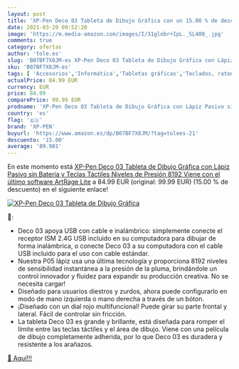 ```yaml
---
layout: post
title: 'XP-Pen Deco 03 Tableta de Dibujo Gráfica con un 15.00 % de descuento'
date: 2021-03-29 09:52:20
image: 'https://m.media-amazon.com/images/I/31globr+IpL._SL400_.jpg'
comments: true
category: ofertas
author: 'tole.es'
slug: 'B07BF7X8JM-es XP-Pen Deco 03 Tableta de Dibujo Gráfica con Lápiz Pasivo...'
sku: 'B07BF7X8JM-es'
tags: [ 'Accesorios','Informática','Tabletas gráficas','Teclados, ratones y periféricos de entrada','lápiz','xp-pen', ]
actualPrice: 84.99 EUR
currency: EUR
price: 84.99
comparePrice: 99.99 EUR
prodname: 'XP-Pen Deco 03 Tableta de Dibujo Gráfica con Lápiz Pasivo sin Batería y Teclas Táctiles  Niveles de Presión 8192  Viene con el último software ArtRage Lite'
country: 'es'
flag: '🇪🇸'
brand: 'XP-PEN'
buyurl: 'https://www.amazon.es/dp/B07BF7X8JM/?tag=tolees-21'
descuento: '15.00'
average: '89.901'
---
```


En este momento está [XP-Pen Deco 03 Tableta de Dibujo Gráfica con Lápiz Pasivo sin Batería y Teclas Táctiles  Niveles de Presión 8192  Viene con el último software ArtRage Lite](https://www.amazon.es/dp/B07BF7X8JM/?tag=tolees-21) a 84.99 EUR (original: 99.99 EUR) (15.00 %  de descuento) en el siguiente enlace!

[![XP-Pen Deco 03 Tableta de Dibujo Gráfica](https://m.media-amazon.com/images/I/31globr+IpL._SL400_.jpg)](https://www.amazon.es/dp/B07BF7X8JM/?tag=tolees-21)

🔎:

- Deco 03 apoya USB con cable e inalámbrico: simplemente conecte el receptor ISM 2.4G USB incluido en su computadora para dibujar de forma inalámbrica, o conecte Deco 03 a su computadora con el cable USB incluido para el uso con cable estándar.
- Nuestra P05 lápiz usa una última tecnología y proporciona 8192 niveles de sensibilidad instantánea a la presión de la pluma, brindándole un control innovador y fluidez para expandir su producción creativa. No se necesita cargar!
- Diseñado para usuarios diestros y zurdos, ahora puede configurarlo en modo de mano izquierda o mano derecha a través de un bóton.
- ¡Diseñado con un dial rojo multifuncional! Puede girar su parte frontal y lateral. Fácil de controlar sin fricción.
- La tableta Deco 03 es grande y brillante, está diseñada para romper el límite entre las teclas táctiles y el área de dibujo. Viene con una película de dibujo completamente adherida, por lo que Deco 03 es duradera y resistente a los arañazos.

[🛒 Aquí!!!](https://www.amazon.es/dp/B07BF7X8JM/?tag=tolees-21)
